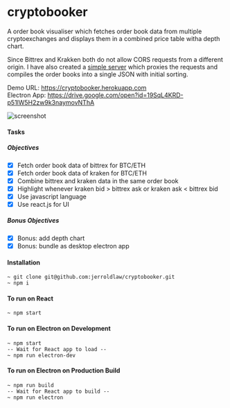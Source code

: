 # cryptobooker
A order book visualiser which fetches order book data from multiple cryptoexchanges and displays them in a combined price table witha  depth chart.

Since Bittrex and Krakken both do not allow CORS requests from a different origin. I have also created a [simple server](https://github.com/jerroldlaw/cryptobooker-server) which proxies the requests and compiles the order books into a single JSON with initial sorting.

Demo URL: https://cryptobooker.herokuapp.com  
Electron App: https://drive.google.com/open?id=19SqL4KRD-p51lW5H2zw9k3naymovNThA

![screenshot](https://i.imgur.com/mC3bJKU.png)

#### Tasks

##### Objectives

- [x] Fetch order book data of bittrex for BTC/ETH
- [x] Fetch order book data of kraken for BTC/ETH
- [x] Combine bittrex and kraken data in the same order book
- [x] Highlight whenever kraken bid > bittrex ask or kraken ask <
bittrex bid
- [x] Use javascript language
- [x] Use react.js for UI

##### Bonus Objectives

- [x] Bonus: add depth chart
- [x] Bonus: bundle as desktop electron app

#### Installation
```
~ git clone git@github.com:jerroldlaw/cryptobooker.git
~ npm i
```

#### To run on React
```
~ npm start
```

#### To run on Electron on Development
```
~ npm start
-- Wait for React app to load --
~ npm run electron-dev
```

#### To run on Electron on Production Build
```
~ npm run build
-- Wait for React app to build --
~ npm run electron
```

